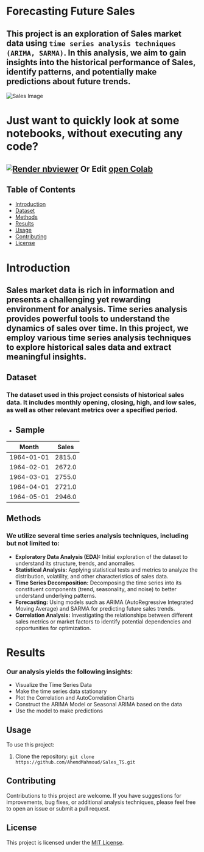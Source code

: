 # Forecasting Future Sales 

## This project is an exploration of Sales market data using `time series analysis techniques` `(ARIMA, SARMA)`. In this analysis, we aim to gain insights into the historical performance of Sales, identify patterns, and potentially make predictions about future trends.

![Sales Image](https://github.com/AhemdMahmoud/Stock_TS/blob/main/download.png)

# Just want to quickly look at some notebooks, without executing any code?
## <a href="https://nbviewer.org/github/AhemdMahmoud/Forecasting_Future-_Sales-/blob/main/Forcasting.ipynb"><img src="https://raw.githubusercontent.com/jupyter/design/master/logos/Badges/nbviewer_badge.svg" alt="Render nbviewer" /></a>  Or  Edit [open Colab](https://colab.research.google.com/drive/1VeTbkC6uroN5LwjyNQQ5eOc7PKyoSqqn#scrollTo=aujTf2zZIasd)


## Table of Contents

- [Introduction](#introduction)
- [Dataset](#dataset)
- [Methods](#methods)
- [Results](#results)
- [Usage](#usage)
- [Contributing](#contributing)
- [License](#license)

# Introduction

## Sales market data is rich in information and presents a challenging yet rewarding environment for analysis. Time series analysis provides powerful tools to understand the dynamics of sales over time. In this project, we employ various time series analysis techniques to explore historical sales data and extract meaningful insights.

## Dataset

### The dataset used in this project consists of historical sales data. It includes monthly opening, closing, high, and low sales, as well as other relevant metrics over a specified period.
* ##  Sample
| Month       | Sales   |
|-------------|---------|
| 1964-01-01  | 2815.0  |
| 1964-02-01  | 2672.0  |
| 1964-03-01  | 2755.0  |
| 1964-04-01  | 2721.0  |
| 1964-05-01  | 2946.0  |

## Methods

### We utilize several time series analysis techniques, including but not limited to:

- **Exploratory Data Analysis (EDA):** Initial exploration of the dataset to understand its structure, trends, and anomalies.
- **Statistical Analysis:** Applying statistical tests and metrics to analyze the distribution, volatility, and other characteristics of sales data.
- **Time Series Decomposition:** Decomposing the time series into its constituent components (trend, seasonality, and noise) to better understand underlying patterns.
- **Forecasting:** Using models such as ARIMA (AutoRegressive Integrated Moving Average) and SARMA for predicting future sales trends.
- **Correlation Analysis:** Investigating the relationships between different sales metrics or market factors to identify potential dependencies and opportunities for optimization.

# Results

### Our analysis yields the following insights:
- Visualize the Time Series Data
- Make the time series data stationary
- Plot the Correlation and AutoCorrelation Charts
- Construct the ARIMA Model or Seasonal ARIMA based on the data
- Use the model to make predictions



## Usage

To use this project:

1. Clone the repository: `git clone https://github.com/AhemdMahmoud/Sales_TS.git`

## Contributing

Contributions to this project are welcome. If you have suggestions for improvements, bug fixes, or additional analysis techniques, please feel free to open an issue or submit a pull request.

## License

This project is licensed under the [MIT License](LICENSE).
